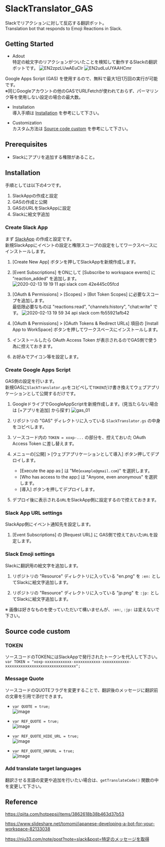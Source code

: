 # SlackTranslator_GAS

Slackでリアクションに対して反応する翻訳ボット。  
Translation bot that responds to Emoji Reactions in Slack.


## Getting Started

- Adout  
特定の絵文字のリアクションがついたことを検知して動作するSlackの翻訳ボットです。
![EN2zpzLUwAEuCIr](https://user-images.githubusercontent.com/16908935/74594032-16ac2e80-5075-11ea-8c3d-e2ade468dab4.png)
![EN2udLuUYAAHCmr](https://user-images.githubusercontent.com/16908935/74594040-20359680-5075-11ea-82ff-0324e9d5d8dd.png)

Google Apps Script (GAS) を使用するので、無料で最大1日1万回の実行が可能です。  
※同じGoogleアカウントの他のGASでURLFetchが使われておらず、パーマリンク等を使用しない設定の場合の最大数。

- Installation  
導入手順は [Installation](https://github.com/HoshikawaHikari/SlackTranslator_GAS#installation) を参考にして下さい。

- Customization  
カスタム方法は [Source code custom](https://github.com/HoshikawaHikari/SlackTranslator_GAS#source-code-custom) を参考にして下さい。


## Prerequisites

- Slackにアプリを追加する権限があること。

## Installation

手順としては以下の4つです。
1. SlackAppの作成と設定
2. GASの作成と公開
3. GASのURLをSlackAppに設定
4. Slackに絵文字追加

### Create Slack App

まず [SlackApp](https://api.slack.com/apps) の作成と設定です。  
新規SlackAppにイベントの設定と権限スコープの設定をしてワークスペースにインストールします。

1. [Create New App] ボタンを押してSlackAppを新規作成します。

2. [Event Subscriptions] をONにして [Subscribe to workspace events] に "reaction_added" を追加します。
![2020-02-13 19 19 11 api slack com 42e445c05fcd](https://user-images.githubusercontent.com/16908935/74427767-0fc9c400-4e9b-11ea-80f8-5746507227ad.jpg)

3. [OAuth & Permissions] > [Scopes] > [Bot Token Scopes] に必要なスコープを追加します。  
   最低限必要なものは "reactions:read", "channels:history", "chat:write" です。
![2020-02-13 19 59 34 api slack com fb55921afb42](https://user-images.githubusercontent.com/16908935/74427925-61724e80-4e9b-11ea-82bc-ca32721007cf.jpg)

4. [OAuth & Permissions] > [OAuth Tokens & Redirect URLs] 項目の [Install App to WorkSpace] ボタンを押してワークスペースにインストールします。

5. インストールしたら OAuth Access Token が表示されるのでGAS側で使う為に控えておきます。

6. お好みでアイコン等を設定します。


### Create Google Apps Script

GAS側の設定を行います。  
新規GASに`SlackTranslator.gs`をコピペして`TOKEN`だけ書き換えてウェブアプリケーションとして公開するだけです。

1. GoogleドライブでGoogleAppScriptを新規作成します。(見当たらない場合は [+アプリを追加] から探す)
![gas_01](https://user-images.githubusercontent.com/16908935/74428033-97afce00-4e9b-11ea-844b-493a806d2bf7.jpg)

2. リポジトリの "GAS" ディレクトリに入っている `SlackTranslator.gs` の中身をコピペします。

3. ソースコード内の `TOKEN = xoxp-...` の部分を、控えておいた OAuth Access Token に差し替えます。

4. メニューの[公開] > [ウェブアプリケーションとして導入] ボタン押してデプロイします。
   - [Execute the app as:] は "Me(`example@gmail.com`)" を選択します。
   - [Who has access to the app:] は "Anyone, even anonymous" を選択します。
   - [導入] ボタンを押してデプロイします。

8. デプロイ後に表示される`URL`をSlackApp側に設定するので控えておきます。


### Slack App URL settings

SlackApp側にイベント通知先を設定します。

1. [Event Subscriptions] の [Request URL] に GAS側で控えておいた`URL`を設定します。


### Slack Emoji settings

Slackに翻訳用の絵文字を追加します。

1. リポジトリの "Resource" ディレクトリに入っている "en.png" を `:en:` としてSlackに絵文字追加します。

2. リポジトリの "Resource" ディレクトリに入っている "jp.png" を `:jp:` としてSlackに絵文字追加します。

※ 画像は好きなものを使っていただいて構いませんが、`:en:`, `:jp:` は変えないで下さい。


## Source code custom

### TOKEN
ソースコードのTOKENにはSlackAppで発行されたトークンを代入して下さい。
`var TOKEN = "xoxp-xxxxxxxxxxxx-xxxxxxxxxxxx-xxxxxxxxxxxx-xxxxxxxxxxxxxxxxxxxxxxxxxxxxxxxx";`

### Message Quote
ソースコードのQUOTEフラグを変更することで、翻訳後のメッセージに翻訳前の文章を引用で添付できます。

- `var QUOTE = true;`  
![image](https://user-images.githubusercontent.com/16908935/74594334-94256e00-5078-11ea-9184-12aa48165c1c.png)

- `var REF_QUOTE = true;`  
![image](https://user-images.githubusercontent.com/16908935/74594382-0bf39880-5079-11ea-91af-72fdb18136bf.png)

- `var REF_QUOTE_HIDE_URL = true;`  
![image](https://user-images.githubusercontent.com/16908935/74594398-51b06100-5079-11ea-9d88-91c291a46517.png)

- `var REF_QUOTE_UNFURL = true;`  
![image](https://user-images.githubusercontent.com/16908935/74594410-83292c80-5079-11ea-97d7-8dd5f69a5706.png)


### Add translate target languages

翻訳させる言語の変更や追加を行いたい場合は、`getTranslateCode()` 関数の中を変更して下さい。


## Reference

https://qiita.com/hotpepsi/items/3862618b38b463d37b53

https://www.slideshare.net/tomomi/japanese-developing-a-bot-for-your-workspace-82133038

https://nju33.com/note/post?note=slack&post=特定のメッセージを取得

